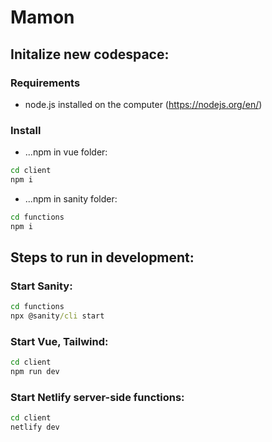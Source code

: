 # Mamon

## Initalize new codespace:
### Requirements
- node.js installed on the computer (https://nodejs.org/en/)

### Install 
- ...npm in vue folder:
```cmd
cd client
npm i
```
- ...npm in sanity folder:
```cmd
cd functions
npm i
```

## Steps to run in development:
### Start Sanity:
```cmd
cd functions
npx @sanity/cli start
```
### Start Vue, Tailwind:
```cmd
cd client
npm run dev
```

### Start Netlify server-side functions:
```cmd
cd client
netlify dev 
```
<!-- 
## Deploy
- ...to test:
Set up Pull Request to ```test```

- ...to prod:
Set up Pull Request to ```main```
-->